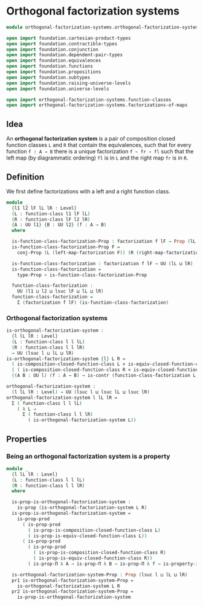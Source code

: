# Orthogonal factorization systems

```agda
module orthogonal-factorization-systems.orthogonal-factorization-systems where

open import foundation.cartesian-product-types
open import foundation.contractible-types
open import foundation.conjunction
open import foundation.dependent-pair-types
open import foundation.equivalences
open import foundation.functions
open import foundation.propositions
open import foundation.subtypes
open import foundation.raising-universe-levels
open import foundation.universe-levels

open import orthogonal-factorization-systems.function-classes
open import orthogonal-factorization-systems.factorizations-of-maps
```

## Idea

An **orthogonal factorization system** is a pair of composition closed function
classes `L` and `R` that contain the equivalences, such that for every function
`f : A → B` there is a unique factorization `f ~ fr ∘ fl` such that the left map
(by diagrammatic ordering) `fl` is in `L` and the right map `fr` is in `R`.

## Definition

We first define factorizations with a left and a right function class.

```agda
module _
  {l1 l2 lF lL lR : Level}
  (L : function-class l1 lF lL)
  (R : function-class lF l2 lR)
  {A : UU l1} {B : UU l2} (f : A → B)
  where

  is-function-class-factorization-Prop : factorization f lF → Prop (lL ⊔ lR)
  is-function-class-factorization-Prop F =
    conj-Prop (L (left-map-factorization F)) (R (right-map-factorization F))

  is-function-class-factorization : factorization f lF → UU (lL ⊔ lR)
  is-function-class-factorization =
    type-Prop ∘ is-function-class-factorization-Prop

  function-class-factorization :
    UU (l1 ⊔ l2 ⊔ lsuc lF ⊔ lL ⊔ lR)
  function-class-factorization =
    Σ (factorization f lF) (is-function-class-factorization)
```

### Orthogonal factorization systems

```agda
is-orthogonal-factorization-system :
  {l lL lR : Level}
  (L : function-class l l lL)
  (R : function-class l l lR)
  → UU (lsuc l ⊔ lL ⊔ lR)
is-orthogonal-factorization-system {l} L R =
  ( is-composition-closed-function-class L × is-equiv-closed-function-class L) ×
  ( ( is-composition-closed-function-class R × is-equiv-closed-function-class R) ×
  ((A B : UU l) (f : A → B) → is-contr (function-class-factorization L R f)))

orthogonal-factorization-system :
  (l lL lR : Level) → UU (lsuc l ⊔ lsuc lL ⊔ lsuc lR)
orthogonal-factorization-system l lL lR =
  Σ ( function-class l l lL)
    ( λ L →
      Σ ( function-class l l lR)
        ( is-orthogonal-factorization-system L))
```

## Properties

### Being an orthogonal factorization system is a property

```agda
module _
  {l lL lR : Level}
  (L : function-class l l lL)
  (R : function-class l l lR)
  where

  is-prop-is-orthogonal-factorization-system :
    is-prop (is-orthogonal-factorization-system L R)
  is-prop-is-orthogonal-factorization-system =
    is-prop-prod
      ( is-prop-prod
        ( is-prop-is-composition-closed-function-class L)
        ( is-prop-is-equiv-closed-function-class L))
      ( is-prop-prod
        ( is-prop-prod
          ( is-prop-is-composition-closed-function-class R)
          ( is-prop-is-equiv-closed-function-class R))
        ( is-prop-Π λ A → is-prop-Π λ B → is-prop-Π λ f → is-property-is-contr))

  is-orthogonal-factorization-system-Prop : Prop (lsuc l ⊔ lL ⊔ lR)
  pr1 is-orthogonal-factorization-system-Prop =
    is-orthogonal-factorization-system L R
  pr2 is-orthogonal-factorization-system-Prop =
    is-prop-is-orthogonal-factorization-system
```
